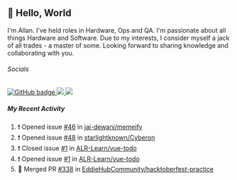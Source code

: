 ## :wave: Hello, World

I'm Allan. I've held roles in Hardware, Ops and QA. I'm passionate about all things Hardware and Software. Due to my interests, I consider myself a jack of all trades - a master of some. Looking forward to sharing knowledge and collaborating with you.

###### Socials
<p align="left">
  <a href="https://github.com/allanregush?tab=followers">
    <img src="https://img.shields.io/github/followers/allanregush?label=Followers&logo=GitHub&style=for-the-badge" alt="GitHub badge" />
  </a>
  <a href="http://twitter.com/allanregush">
    <img src="https://img.shields.io/twitter/follow/allanregush?label=Twitter&logo=twitter&style=for-the-badge" />
  </a>
  <a href="http://youtube.com/channel/UCm3gi8KLvEcIHT1SzSqeOcg?sub_confirmation=1">
    <img src="https://img.shields.io/youtube/views/hdtmIWETSTI?label=YouTube&logo=YouTube&style=for-the-badge" />
  </a>
</p>

##### My Recent Activity
<!--START_SECTION:activity-->
1. ❗️ Opened issue [#46](https://github.com/jai-dewani/memeify/issues/46) in [jai-dewani/memeify](https://github.com/jai-dewani/memeify)
2. ❗️ Opened issue [#48](https://github.com/starlightknown/Cyberon/issues/48) in [starlightknown/Cyberon](https://github.com/starlightknown/Cyberon)
3. ❗️ Closed issue [#1](https://github.com/ALR-Learn/vue-todo/issues/1) in [ALR-Learn/vue-todo](https://github.com/ALR-Learn/vue-todo)
4. ❗️ Opened issue [#1](https://github.com/ALR-Learn/vue-todo/issues/1) in [ALR-Learn/vue-todo](https://github.com/ALR-Learn/vue-todo)
5. 🎉 Merged PR [#338](https://github.com/EddieHubCommunity/hacktoberfest-practice/pull/338) in [EddieHubCommunity/hacktoberfest-practice](https://github.com/EddieHubCommunity/hacktoberfest-practice)
<!--END_SECTION:activity-->

<!--
**AllanRegush/AllanRegush** is a ✨ _special_ ✨ repository because its `README.md` (this file) appears on your GitHub profile.

Here are some ideas to get you started:

- 🔭 I’m currently working on ...
- 🌱 I’m currently learning ...
- 👯 I’m looking to collaborate on ...
- 🤔 I’m looking for help with ...
- 💬 Ask me about ...
- 📫 How to reach me: ...
- 😄 Pronouns: ...
- ⚡ Fun fact: ...
-->
